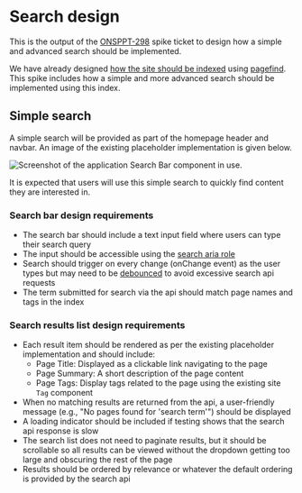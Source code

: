 # Search design

This is the output of the [ONSPPT-298](https://anddigitaltransformation.atlassian.net/browse/ONSPPT-298) spike ticket to design how a simple and advanced search should be implemented.

We have already designed [how the site should be indexed](./search-design.md) using [pagefind](../architectural-decision-records/adr-14-use-pagefind-for-search.md). This spike includes how a simple and more advanced search should be implemented using this index.

## Simple search

A simple search will be provided as part of the homepage header and navbar. An image of the existing placeholder implementation is given below.

![Screenshot of the application Search Bar component in use.](../images/search-bar.png)

It is expected that users will use this simple search to quickly find content they are interested in.

### Search bar design requirements

- The search bar should include a text input field where users can type their search query
- The input should be accessible using the [search aria role](https://developer.mozilla.org/en-US/docs/Web/Accessibility/ARIA/Reference/Roles/search_role)
- Search should trigger on every change (onChange event) as the user types but may need to be [debounced](https://developer.mozilla.org/en-US/docs/Glossary/Debounce) to avoid excessive search api requests
- The term submitted for search via the api should match page names and tags in the index

### Search results list design requirements

- Each result item should be rendered as per the existing placeholder implementation and should include:
  - Page Title: Displayed as a clickable link navigating to the page
  - Page Summary: A short description of the page content
  - Page Tags: Display tags related to the page using the existing site `Tag` component
- When no matching results are returned from the api, a user-friendly message (e.g., "No pages found for 'search term'") should be displayed
- A loading indicator should be included if testing shows that the search api response is slow
- The search list does not need to paginate results, but it should be scrollable so all results can be viewed without the dropdown getting too large and obscuring the rest of the page
- Results should be ordered by relevance or whatever the default ordering is provided by the search api
